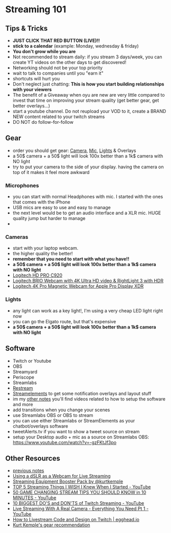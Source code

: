 # Streaming 101

## Tips & Tricks

- **JUST CLICK THAT RED BUTTON (LIVE)!!**
- **stick to a calendar** (example: Monday, wednesday & friday)
- **You don't grow while you are**
- Not recommended to stream daily: if you stream 3 days/week, you can create YT videos on the other days to get discovered!
- Networking should not be your top priority
- wait to talk to companies until you "earn it"
- shortcuts will hurt you
- Don't neglect just chatting: **This is how you start building relationships with your viewers**
- The benefit of a Giveaway when oyu are new are very little compared to invest that time on improving your stream quality (get better gear, get better overlays...)
- start a youtube channel. Do not reupload your VOD to it, create a BRAND NEW content related to your twitch streams
- DO NOT do follow-for-follow

## Gear

- order you should get gear: [Camera](#cameras), [Mic](#microphones), [Lights](#lights) & Overlays
- a 50$ camera + a 50$ light will look 100x better than a 1k\$ camera with NO light
- try to put your camera to the side of your display. having the camera on top of it makes it feel more awkward

### Microphones

- you can start with normal Headphones with mic. I started with the ones that comes with the iPhone
- USB mics are easy to use and easy to manage
- the next level would be to get an audio interface and a XLR mic. HUGE quality jump but harder to manage
-

### Cameras

- start with your laptop webcam.
- the higher quality the better!
- **remember that you need to start with what you have!!**
- **a 50$ camera + a 50$ light will look 100x better than a 1k$ camera with NO light**
- [Logitech HD PRO C920](https://www.logitech.com/es-roam/product/hd-pro-webcam-c920)
- [Logitech BRIO Webcam with 4K Ultra HD video & RightLight 3 with HDR](https://secure.logitech.com/en-us/product/brio?crid=34)
- [Logitech 4K Pro Magnetic Webcam for Apple Pro Display XDR](https://secure.logitech.com/en-us/products/webcams/4k-pro-magnetic-webcam.960-001292.html?crid=34)

### Lights

- any light can work as a key light!, I'm using a very cheap LED light right now
- you can go the Elgato route, but that's expensive
- **a 50$ camera + a 50$ light will look 100x better than a 1k$ camera with NO light**

## Software

- Twitch or Youtube
- OBS
- Streamyard
- Periscope
- Streamlabs
- [Restream](https://restream.io/)
- [Streamelements](https://streamelements.com/) to get some notification overlays and layout stuff
- im my [other notes](https://www.horacioh.com/notes/resources/streaming) you'll find videos related to how to setup the software and more
- add transitions when you change your scenes
- use Streamlabs OBS or OBS to stream
- you can use either Streamlabs or StreamElements as your chatbot/overlays software
- tweetAlerts.tv if you want to show a tweet source on stream
- setup your Desktop audio + mic as a source on Streamlabs OBS: https://www.youtube.com/watch?v=-gzFKtJf3po

## Other Resources

- [previous notes](https://www.horacioh.com/notes/resources/streaming)
- [Using a dSLR as a Webcam for Live Streaming](https://joelhooks.com/dSLR-webcam-for-live-streaming)
- [Streaming Equipment Booster Pack by @kurtkemple](https://www.notion.so/Streaming-Equipment-Booster-Pack-05f612246f51444691c94975b8680b34)
- [TOP 5 Streaming Things I WISH I Knew When I Started \- YouTube](https://www.youtube.com/watch?v=1Dq5RAjpr5k)
- [50 GAME CHANGING STREAM TIPS YOU SHOULD KNOW in 10 MINUTES \- YouTube](https://www.youtube.com/watch?v=khcXMrBb1a0)
- [10 BIGGEST DO'S and DON'TS of Twitch Streaming \- YouTube](https://www.youtube.com/watch?v=ciCgK67xulA)
- [Live Streaming With A Real Camera \- Everything You Need Pt 1 \- YouTube](https://www.youtube.com/watch?v=efO45WUtmOc)
- [How to Livestream Code and Design on Twitch \| egghead\.io](https://egghead.io/courses/how-to-livestream-code-and-design-on-twitch-6646)
- [Kurt Kemple's gear recommendation](https://twitter.com/kurtkemple/status/1316407718832476163?s=21)
